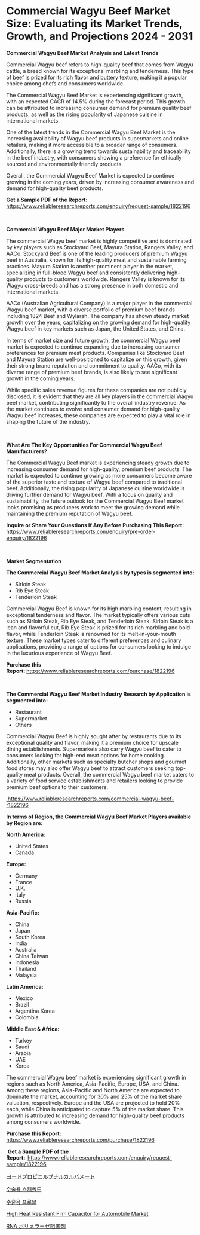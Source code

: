 <p><h1>Commercial Wagyu Beef Market Size: Evaluating its Market Trends, Growth, and Projections 2024 - 2031</h1></p><p><strong>Commercial Wagyu Beef Market Analysis and Latest Trends</strong></p>
<p><p>Commercial Wagyu beef refers to high-quality beef that comes from Wagyu cattle, a breed known for its exceptional marbling and tenderness. This type of beef is prized for its rich flavor and buttery texture, making it a popular choice among chefs and consumers worldwide.</p><p>The Commercial Wagyu Beef Market is experiencing significant growth, with an expected CAGR of 14.5% during the forecast period. This growth can be attributed to increasing consumer demand for premium quality beef products, as well as the rising popularity of Japanese cuisine in international markets.</p><p>One of the latest trends in the Commercial Wagyu Beef Market is the increasing availability of Wagyu beef products in supermarkets and online retailers, making it more accessible to a broader range of consumers. Additionally, there is a growing trend towards sustainability and traceability in the beef industry, with consumers showing a preference for ethically sourced and environmentally friendly products.</p><p>Overall, the Commercial Wagyu Beef Market is expected to continue growing in the coming years, driven by increasing consumer awareness and demand for high-quality beef products.</p></p>
<p><strong>Get a Sample PDF of the Report:&nbsp;</strong> <a href="https://www.reliableresearchreports.com/enquiry/request-sample/1822196">https://www.reliableresearchreports.com/enquiry/request-sample/1822196</a></p>
<p>&nbsp;</p>
<p><strong>Commercial Wagyu Beef Major Market Players</strong></p>
<p><p>The commercial Wagyu beef market is highly competitive and is dominated by key players such as Stockyard Beef, Mayura Station, Rangers Valley, and AACo. Stockyard Beef is one of the leading producers of premium Wagyu beef in Australia, known for its high-quality meat and sustainable farming practices. Mayura Station is another prominent player in the market, specializing in full-blood Wagyu beef and consistently delivering high-quality products to customers worldwide. Rangers Valley is known for its Wagyu cross-breeds and has a strong presence in both domestic and international markets.</p><p>AACo (Australian Agricultural Company) is a major player in the commercial Wagyu beef market, with a diverse portfolio of premium beef brands including 1824 Beef and Wylarah. The company has shown steady market growth over the years, capitalizing on the growing demand for high-quality Wagyu beef in key markets such as Japan, the United States, and China.</p><p>In terms of market size and future growth, the commercial Wagyu beef market is expected to continue expanding due to increasing consumer preferences for premium meat products. Companies like Stockyard Beef and Mayura Station are well-positioned to capitalize on this growth, given their strong brand reputation and commitment to quality. AACo, with its diverse range of premium beef brands, is also likely to see significant growth in the coming years.</p><p>While specific sales revenue figures for these companies are not publicly disclosed, it is evident that they are all key players in the commercial Wagyu beef market, contributing significantly to the overall industry revenue. As the market continues to evolve and consumer demand for high-quality Wagyu beef increases, these companies are expected to play a vital role in shaping the future of the industry.</p></p>
<p>&nbsp;</p>
<p><strong>What Are The Key Opportunities For Commercial Wagyu Beef Manufacturers?</strong></p>
<p><p>The Commercial Wagyu Beef market is experiencing steady growth due to increasing consumer demand for high-quality, premium beef products. The market is expected to continue growing as more consumers become aware of the superior taste and texture of Wagyu beef compared to traditional beef. Additionally, the rising popularity of Japanese cuisine worldwide is driving further demand for Wagyu beef. With a focus on quality and sustainability, the future outlook for the Commercial Wagyu Beef market looks promising as producers work to meet the growing demand while maintaining the premium reputation of Wagyu beef.</p></p>
<p><strong>Inquire or Share Your Questions If Any Before Purchasing This Report:</strong> <a href="https://www.reliableresearchreports.com/enquiry/pre-order-enquiry/1822196">https://www.reliableresearchreports.com/enquiry/pre-order-enquiry/1822196</a></p>
<p>&nbsp;</p>
<p><strong>Market Segmentation</strong></p>
<p><strong>The Commercial Wagyu Beef Market Analysis by types is segmented into:</strong></p>
<p><ul><li>Sirloin Steak</li><li>Rib Eye Steak</li><li>Tenderloin Steak</li></ul></p>
<p><p>Commercial Wagyu Beef is known for its high marbling content, resulting in exceptional tenderness and flavor. The market typically offers various cuts such as Sirloin Steak, Rib Eye Steak, and Tenderloin Steak. Sirloin Steak is a lean and flavorful cut, Rib Eye Steak is prized for its rich marbling and bold flavor, while Tenderloin Steak is renowned for its melt-in-your-mouth texture. These market types cater to different preferences and culinary applications, providing a range of options for consumers looking to indulge in the luxurious experience of Wagyu Beef.</p></p>
<p><strong>Purchase this Report:&nbsp;</strong><a href="https://www.reliableresearchreports.com/purchase/1822196">https://www.reliableresearchreports.com/purchase/1822196</a></p>
<p>&nbsp;</p>
<p><strong>The Commercial Wagyu Beef Market Industry Research by Application is segmented into:</strong></p>
<p><ul><li>Restaurant</li><li>Supermarket</li><li>Others</li></ul></p>
<p><p>Commercial Wagyu Beef is highly sought after by restaurants due to its exceptional quality and flavor, making it a premium choice for upscale dining establishments. Supermarkets also carry Wagyu beef to cater to consumers looking for high-end meat options for home cooking. Additionally, other markets such as specialty butcher shops and gourmet food stores may also offer Wagyu beef to attract customers seeking top-quality meat products. Overall, the commercial Wagyu beef market caters to a variety of food service establishments and retailers looking to provide premium beef options to their customers.</p></p>
<p><a href="https://www.reliableresearchreports.com/commercial-wagyu-beef-r1822196">&nbsp;https://www.reliableresearchreports.com/commercial-wagyu-beef-r1822196</a></p>
<p><strong>In terms of Region, the Commercial Wagyu Beef Market Players available by Region are:</strong></p>
<p>
    <p> <strong> North America: </strong>
        <ul>
            <li>United States</li>
            <li>Canada</li>
        </ul>
        </p> 
    <p> <strong> Europe: </strong>
        <ul>
            <li>Germany</li>
            <li>France</li>
            <li>U.K.</li>
            <li>Italy</li>
            <li>Russia</li>
        </ul>
        </p> 
    <p> <strong> Asia-Pacific: </strong>
        <ul>
            <li>China</li>
            <li>Japan</li>
            <li>South Korea</li>
            <li>India</li>
            <li>Australia</li>
            <li>China Taiwan</li>
            <li>Indonesia</li>
            <li>Thailand</li>
            <li>Malaysia</li>
        </ul>
        </p> 
    <p> <strong> Latin America: </strong>
        <ul>
            <li>Mexico</li>
            <li>Brazil</li>
            <li>Argentina Korea</li>
            <li>Colombia</li>
        </ul>
        </p> 
    <p> <strong> Middle East & Africa: </strong>
        <ul>
            <li>Turkey</li>
            <li>Saudi</li>
            <li>Arabia</li>
            <li>UAE</li>
            <li>Korea</li>
        </ul>
    </p>
    </p>
<p><p>The commercial Wagyu beef market is experiencing significant growth in regions such as North America, Asia-Pacific, Europe, USA, and China. Among these regions, Asia-Pacific and North America are expected to dominate the market, accounting for 30% and 25% of the market share valuation, respectively. Europe and the USA are projected to hold 20% each, while China is anticipated to capture 5% of the market share. This growth is attributed to increasing demand for high-quality beef products among consumers worldwide.</p></p>
<p><strong>Purchase this Report: </strong><a href="https://www.reliableresearchreports.com/purchase/1822196">https://www.reliableresearchreports.com/purchase/1822196</a></p>
<p>&nbsp;<strong>Get a Sample PDF of the Report:&nbsp;&nbsp;</strong><a href="https://www.reliableresearchreports.com/enquiry/request-sample/1822196">https://www.reliableresearchreports.com/enquiry/request-sample/1822196</a></p>
<p><strong></strong></p>
<p><p><a href="https://github.com/ihabdkwlxs948/Market-Research-Report-List-1/blob/main/385741519679.md">ヨードプロピニルブチルカルバメート</a></p><p><a href="https://github.com/Hubertstyenger6685/Market-Research-Report-List-1/blob/main/428893518118.md">수술용 스캐폴드</a></p><p><a href="https://github.com/hxzi07639916/Market-Research-Report-List-1/blob/main/781039718117.md">수술용 프로브</a></p><p><a href="https://www.linkedin.com/pulse/high-heat-resistant-film-capacitor-automobile-market-size-jwgnf?trackingId=H9mHPjQnJrjI4kuzWhakqQ%3D%3D">High Heat Resistant Film Capacitor for Automobile Market</a></p><p><a href="https://github.com/dadanedu33/Market-Research-Report-List-1/blob/main/731688719680.md">RNA ポリメラーゼ阻害剤</a></p></p>